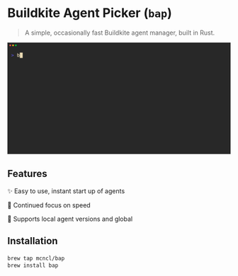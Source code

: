 # Buildkite Agent Picker (`bap`)
> A simple, occasionally fast Buildkite agent manager, built in Rust.

![bap demo](./images/demo.gif)

## Features
✨ Easy to use, instant start up of agents

🚀 Continued focus on speed

📁 Supports local agent versions and global

## Installation

```sh
brew tap mcncl/bap
brew install bap
```
